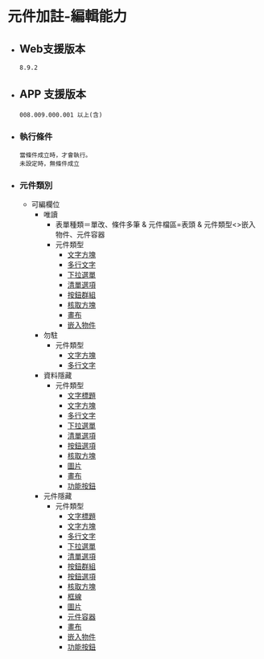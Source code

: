 # 元件加註-編輯能力

* ## Web支援版本
  
      8.9.2

* ## APP 支援版本

      008.009.000.001 以上(含)

* ### 執行條件

      當條件成立時，才會執行。
      未設定時，無條件成立

* ### 元件類別

  * 可編欄位
    * 唯讀
      * 表單種類＝單改、條件多筆 & 元件檔區=表頭 & 元件類型<>嵌入物件、元件容器
      * 元件類型
        * [文字方塊](../../Component/text.md)
        * [多行文字](../../Component/mulitText.md)
        * [下拉選單](../../Component/dropList.md)
        * [清單選項](../../Component/list.md)
        * [按鈕群組](../../Component/radioGroup.md)
        * [核取方塊](../../Component/checkedBox.md)
        * [畫布](../../Component/canvas.md)
        * [嵌入物件](../../Component/embed.md)
    * 勿駐
      * 元件類型
        * [文字方塊](../../Component/text.md)
        * [多行文字](../../Component/mulitText.md)
    * 資料隱藏
      * 元件類型
        * [文字標題](../../Component/label.md)
        * [文字方塊](../../Component/text.md)
        * [多行文字](../../Component/mulitText.md)
        * [下拉選單](../../Component/dropList.md)
        * [清單選項](../../Component/list.md)
        * [按鈕選項](../../Component/radioButton.md)
        * [核取方塊](../../Component/checkedBox.md)
        * [圖片](../../Component/image.md)
        * [畫布](../../Component/canvas.md)
        * [功能按鈕](../../Component/button.md)
    * 元件隱藏
      * 元件類型
        * [文字標題](../../Component/label.md)
        * [文字方塊](../../Component/text.md)
        * [多行文字](../../Component/mulitText.md)
        * [下拉選單](../../Component/dropList.md)
        * [清單選項](../../Component/list.md)
        * [按鈕群組](../../Component/radioGroup.md)
        * [按鈕選項](../../Component/radioButton.md)
        * [核取方塊](../../Component/checkedBox.md)
        * [框線](../../Component/border.md)
        * [圖片](../../Component/image.md)
        * [元件容器](../../Component/container.md)
        * [畫布](../../Component/canvas.md)
        * [嵌入物件](../../Component/embed.md)
        * [功能按鈕](../../Component/button.md)

